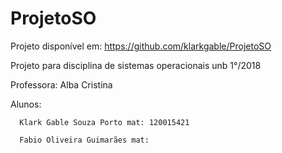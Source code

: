 # ProjetoSO
Projeto disponível em: https://github.com/klarkgable/ProjetoSO

Projeto para disciplina de sistemas operacionais unb 1°/2018


Professora: Alba Cristina


Alunos:

      Klark Gable Souza Porto mat: 120015421
      
      Fabio Oliveira Guimarães mat: 
      
      
      
